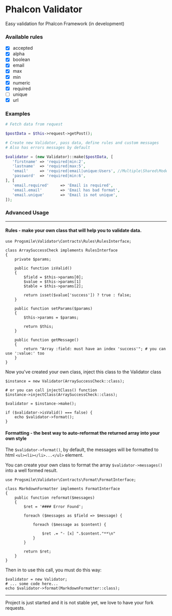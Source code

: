 # Phalcon Validator

Easy validation for Phalcon Framework (in development)


### Available rules
- [x]  accepted
- [x]  alpha
- [x]  boolean
- [x]  email
- [x]  max
- [x]  min
- [x]  numeric
- [x]  required
- [ ]  unique
- [x]  url

### Examples
```php
# Fetch data from request

$postData = $this->request->getPost();

# Create new Validator, pass data, define rules and custom messages
# Also has errors messages by default

$validator = (new Validator)::make($postData, [
   'firstname' => 'required|min:2',
   'lastname'  => 'required|max:5',
   'email'     => 'required|email|unique:Users', //Multiple\Shared\Models\Users in modular app
   'password'  => 'required|min:6',
], [
   'email.required'     => 'Email is required',
   'email.email'        => 'Email has bad format',
   'email.unique'       => 'Email is not unique',
]);
```

### Advanced Usage
----

#### Rules - make your own class that will help you to validate data.

```
use Progsmile\Validator\Contracts\Rules\RulesInterface;

class ArraySuccessCheck implements RulesInterface
{
    private $params;

    public function isValid()
    {
        $field = $this->params[0];
        $value = $this->params[1]
        $table = $this->params[2];

        return isset($value['success']) ? true : false;
    }

    public function setParams($params)
    {
        $this->params = $params;

        return $this;
    }

    public function getMessage()
    {
        return "Array :field: must have an index 'success'"; # you can use ':value:' too
    }
}
```

Now you've created your own class, inject this class to the Validator class

```
$instance = new Validator(ArraySuccessCheck::class);

# or you can call injectClass() function
$instance->injectClass(ArraySuccessCheck::class);

$validator = $instance->make();

if ($validator->isValid() === false) {
    echo $validator->format();
}
```

#### Formatting - the best way to auto-reformat the returned array into your own style

The `$validator->format()`, by default, the messages will be formatted to html `<ul><li></li>...</ul>` element.

You can create your own class to format the array `$validator->messages()` into a well formed result.

```
use Progsmile\Validator\Contracts\Format\FormatInterface;

class MarkdownFormatter implements FormatInterface
{
    public function reformat($messages)
    {
        $ret = '#### Error Found';

        foreach ($messages as $field => $message) {

            foreach ($message as $content) {

                $ret .= "- [x] ".$content."**\n"
            }
        }

        return $ret;
    }
}
```

Then in to use this call, you must do this way:

```
$validator = new Validator;
# ... some code here...
echo $validator->format(MarkdownFormatter::class);
```

----

Project is just started and it is not stable yet, we love to have your fork requests.
